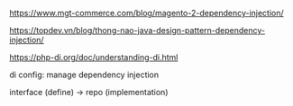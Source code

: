 https://www.mgt-commerce.com/blog/magento-2-dependency-injection/

https://topdev.vn/blog/thong-nao-java-design-pattern-dependency-injection/

https://php-di.org/doc/understanding-di.html 


di config: manage dependency injection

interface (define) ->  repo (implementation)
